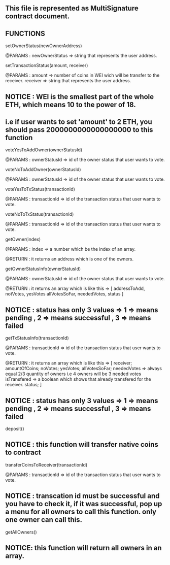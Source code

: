 ## This file is represented as MultiSignature contract document.

## FUNCTIONS

setOwnerStatus(newOwnerAddress)

@PARAMS : newOwnerStatus => string that represents the user address.
>>>>>>>>>>>>>>>>>>>>>>>>>>>>>>>>>>>>>>>>>>>>>>>>>>>>>>>>>>>>>>>>>>>>>>>>>>>>>>>>>

setTransactionStatus(amount, receiver)

@PARAMS : amount => number of coins in WEI wich will be transfer to the receiver.
          receiver => string that represents the user address.

## NOTICE : WEI is the smallest part of the whole ETH, which means 10 to the power of 18.
## i.e if user wants to set 'amount' to 2 ETH, you should pass 2000000000000000000 to this function

>>>>>>>>>>>>>>>>>>>>>>>>>>>>>>>>>>>>>>>>>>>>>>>>>>>>>>>>>>>>>>>>>>>>>>>>>>>>>>>>>

voteYesToAddOwner(ownerStatusId)

@PARAMS : ownerStatusId => id of the owner status that user wants to vote.

>>>>>>>>>>>>>>>>>>>>>>>>>>>>>>>>>>>>>>>>>>>>>>>>>>>>>>>>>>>>>>>>>>>>>>>>>>>>>>>>>

voteNoToAddOwner(ownerStatusId)

@PARAMS : ownerStatusId => id of the owner status that user wants to vote.

>>>>>>>>>>>>>>>>>>>>>>>>>>>>>>>>>>>>>>>>>>>>>>>>>>>>>>>>>>>>>>>>>>>>>>>>>>>>>>>>>

voteYesToTxStatus(transactionId)

@PARAMS : transactionId => id of the transaction status that user wants to vote.

>>>>>>>>>>>>>>>>>>>>>>>>>>>>>>>>>>>>>>>>>>>>>>>>>>>>>>>>>>>>>>>>>>>>>>>>>>>>>>>>>

voteNoToTxStatus(transactionId)

@PARAMS : transactionId => id of the transaction status that user wants to vote.

>>>>>>>>>>>>>>>>>>>>>>>>>>>>>>>>>>>>>>>>>>>>>>>>>>>>>>>>>>>>>>>>>>>>>>>>>>>>>>>>>

getOwner(index)

@PARAMS : index => a number which be the index of an array.

@RETURN : it returns an address which is one of the owners.

>>>>>>>>>>>>>>>>>>>>>>>>>>>>>>>>>>>>>>>>>>>>>>>>>>>>>>>>>>>>>>>>>>>>>>>>>>>>>>>>>

getOwnerStatusInfo(ownerStatusId)

@PARAMS : ownerStatusId => id of the owner status that user wants to vote.

@RETURN : it returns an array which is like this => [
    addressToAdd,
    notVotes,
    yesVotes
    allVotesSoFar,
    neededVotes,
    status
]

## NOTICE : status has only 3 values => 1 => means pending , 2 => means successful , 3 => means failed

>>>>>>>>>>>>>>>>>>>>>>>>>>>>>>>>>>>>>>>>>>>>>>>>>>>>>>>>>>>>>>>>>>>>>>>>>>>>>>>>>>>

getTxStatusInfo(transactionId)

@PARAMS : transactionId => id of the transaction status that user wants to vote.

@RETURN : it returns an array which is like this => [
        receiver;
        amountOfCoins;
        noVotes;
        yesVotes;
        allVotesSoFar;
        neededVotes => always equal 2/3 quantity of owners i.e 4 owners will be 3 needed votes
        isTransfered => a boolean which shows that already transfered for the receiver.
        status;
]

## NOTICE : status has only 3 values => 1 => means pending , 2 => means successful , 3 => means failed

>>>>>>>>>>>>>>>>>>>>>>>>>>>>>>>>>>>>>>>>>>>>>>>>>>>>>>>>>>>>>>>>>>>>>>>>>>>>>>>>>>>>

deposit()

## NOTICE : this function will transfer native coins to contract

>>>>>>>>>>>>>>>>>>>>>>>>>>>>>>>>>>>>>>>>>>>>>>>>>>>>>>>>>>>>>>>>>>>>>>>>>>>>>>>>>>>>>

transferCoinsToReceiver(transactionId)

@PARAMS : transactionId => id of the transaction status that user wants to vote.

## NOTICE : transcation id must be successful and you have to check it, if it was successful, pop up a menu for all owners to call this function. only one owner can call this.

>>>>>>>>>>>>>>>>>>>>>>>>>>>>>>>>>>>>>>>>>>>>>>>>>>>>>>>>>>>>>>>>>>>>>>>>>>>>>>>>>>>>>>

getAllOwners()

## NOTICE: this function will return all owners in an array.